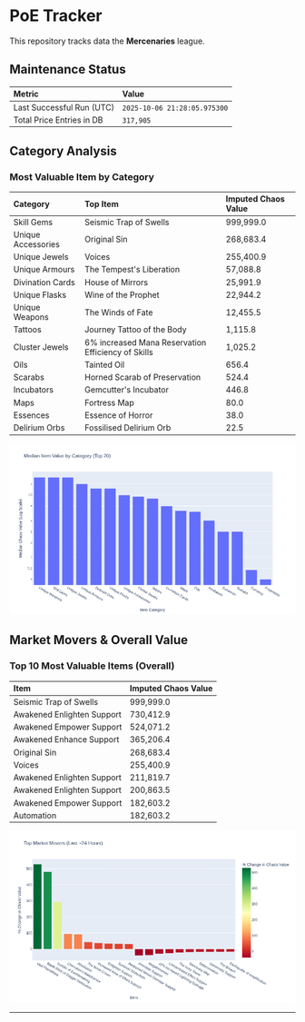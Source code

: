 # PoE Tracker

This repository tracks data the **Mercenaries** league.

## Maintenance Status

<!-- START_MAINTENANCE -->
| Metric | Value |
|:---|:---|
| Last Successful Run (UTC) | `2025-10-06 21:28:05.975300` |
| Total Price Entries in DB | `317,905` |

<!-- END_MAINTENANCE -->

## Category Analysis

<!-- START_CATEGORY_ANALYSIS -->
### Most Valuable Item by Category
| Category | Top Item | Imputed Chaos Value |
| :--- | :--- | :--- |
| Skill Gems | Seismic Trap of Swells | 999,999.0 |
| Unique Accessories | Original Sin | 268,683.4 |
| Unique Jewels | Voices | 255,400.9 |
| Unique Armours | The Tempest's Liberation | 57,088.8 |
| Divination Cards | House of Mirrors | 25,991.9 |
| Unique Flasks | Wine of the Prophet | 22,944.2 |
| Unique Weapons | The Winds of Fate | 12,455.5 |
| Tattoos | Journey Tattoo of the Body | 1,115.8 |
| Cluster Jewels | 6% increased Mana Reservation Efficiency of Skills | 1,025.2 |
| Oils | Tainted Oil | 656.4 |
| Scarabs | Horned Scarab of Preservation | 524.4 |
| Incubators | Gemcutter's Incubator | 446.8 |
| Maps | Fortress Map | 80.0 |
| Essences | Essence of Horror | 38.0 |
| Delirium Orbs | Fossilised Delirium Orb | 22.5 |


![Category Analysis Chart](charts/category_analysis.png)
<!-- END_CATEGORY_ANALYSIS -->

## Market Movers & Overall Value

<!-- START_ANALYSIS -->
### Top 10 Most Valuable Items (Overall)
| Item | Imputed Chaos Value |
| :--- | :--- |
| Seismic Trap of Swells | 999,999.0 |
| Awakened Enlighten Support | 730,412.9 |
| Awakened Empower Support | 524,071.2 |
| Awakened Enhance Support | 365,206.4 |
| Original Sin | 268,683.4 |
| Voices | 255,400.9 |
| Awakened Enlighten Support | 211,819.7 |
| Awakened Enlighten Support | 200,863.5 |
| Awakened Empower Support | 182,603.2 |
| Automation | 182,603.2 |


![Market Movers Chart](charts/market_movers.png)
<!-- END_ANALYSIS -->

---
